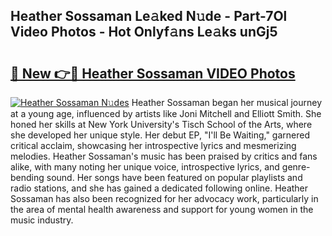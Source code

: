 ## Heather Sossaman Le𝚊ked N𝚞de - Part-7Ol Video Photos - Hot Onlyf𝚊ns Le𝚊ks unGj5

# <h2><a href="http://ab57035.deff.icu/?id=Heather+Sossaman">🔗 New 👉🔴 Heather Sossaman VIDEO Photos</a></h2>

[![Heather Sossaman N𝚞des](https://i.imgur.com/rIISA9y.gif)](http://ab57035.deff.icu/?id=Heather+Sossaman)
Heather Sossaman began her musical journey at a young age, influenced by artists like Joni Mitchell and Elliott Smith. She honed her skills at New York University's Tisch School of the Arts, where she developed her unique style. Her debut EP, "I'll Be Waiting," garnered critical acclaim, showcasing her introspective lyrics and mesmerizing melodies. Heather Sossaman's music has been praised by critics and fans alike, with many noting her unique voice, introspective lyrics, and genre-bending sound. Her songs have been featured on popular playlists and radio stations, and she has gained a dedicated following online. Heather Sossaman has also been recognized for her advocacy work, particularly in the area of mental health awareness and support for young women in the music industry.
